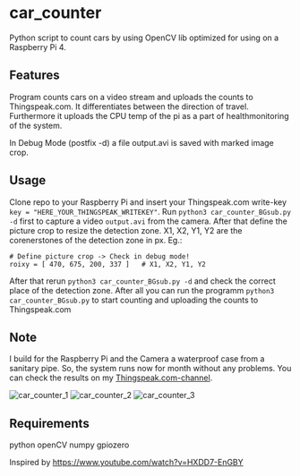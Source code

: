 # car_counter
Python script to count cars by using OpenCV lib optimized for using on a Raspberry Pi 4.

## Features
Program counts cars on a video stream and uploads the counts to Thingspeak.com. It differentiates between the direction of travel. Furthermore it uploads the CPU temp of the pi as a part of healthmonitoring of the system.

In Debug Mode (postfix -d) a file output.avi is saved with marked image crop.

## Usage
Clone repo to your Raspberry Pi and insert your Thingspeak.com write-key `key = "HERE_YOUR_THINGSPEAK_WRITEKEY"`. Run `python3 car_counter_BGsub.py -d` first to capture a video `output.avi` from the camera. After that define the picture crop to resize the detection zone. X1, X2, Y1, Y2 are the corenerstones of the detection zone in px. Eg.:
```
# Define picture crop -> Check in debug mode!
roixy = [ 470, 675, 200, 337 ]   # X1, X2, Y1, Y2
```
After that rerun `python3 car_counter_BGsub.py -d` and check the correct place of the detection zone. After all you can run the programm `python3 car_counter_BGsub.py` to start counting and uploading the counts to Thingspeak.com

## Note
I build for the Raspberry Pi and the Camera a waterproof case from a sanitary pipe. So, the system runs now for month without any problems. You can check the results on my [Thingspeak.com-channel](https://thingspeak.com/channels/1521548).

![car_counter_1](https://user-images.githubusercontent.com/98514822/152338992-629f6a18-d625-456b-b1ce-af7694e5e03e.jpg)
![car_counter_2](https://user-images.githubusercontent.com/98514822/152338995-1004e53d-9e4e-46f2-a6ae-ba2c5f58dfc2.jpg)
![car_counter_3](https://user-images.githubusercontent.com/98514822/152338997-e8b4b55a-eb58-49cd-ada7-233f3787d66b.jpg)

## Requirements
python
openCV
numpy
gpiozero

Inspired by
https://www.youtube.com/watch?v=HXDD7-EnGBY
